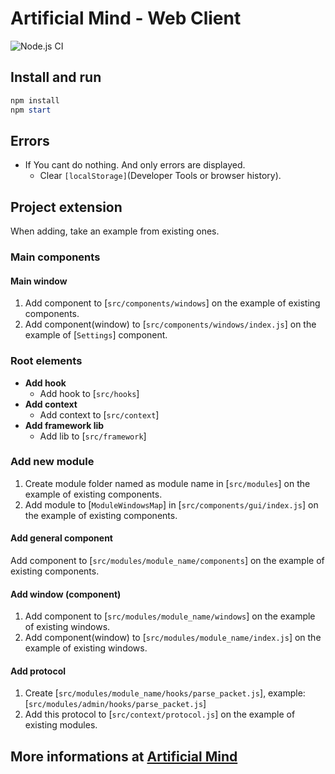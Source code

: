 # Artificial Mind - Web Client

![Node.js CI](https://github.com/Pioryd/am_web_client/workflows/Node.js%20CI/badge.svg?branch=master)

## Install and run

```powershell
npm install
npm start
```

## Errors

- If You cant do nothing. And only errors are displayed.
  - Clear `[localStorage]`(Developer Tools or browser history).

## Project extension

When adding, take an example from existing ones.

### Main components

#### Main window

1. Add component to [`src/components/windows`] on the example of existing components.
2. Add component(window) to [`src/components/windows/index.js`] on the example of [`Settings`] component.

### Root elements

- **Add hook**
  - Add hook to [`src/hooks`]
- **Add context**
  - Add context to [`src/context`]
- **Add framework lib**
  - Add lib to [`src/framework`]

### Add new module

1. Create module folder named as module name in [`src/modules`] on the example of existing components.
2. Add module to [`ModuleWindowsMap`] in [`src/components/gui/index.js`] on the example of existing components.

#### Add general component

Add component to [`src/modules/module_name/components`] on the example of existing components.

#### Add window (component)

1. Add component to [`src/modules/module_name/windows`] on the example of existing windows.
2. Add component(window) to [`src/modules/module_name/index.js`] on the example of existing windows.

#### Add protocol

1. Create [`src/modules/module_name/hooks/parse_packet.js`], example: [`src/modules/admin/hooks/parse_packet.js`]
2. Add this protocol to [`src/context/protocol.js`] on the example of existing modules.

## More informations at [Artificial Mind](https://www.artificialmind.dev/)
